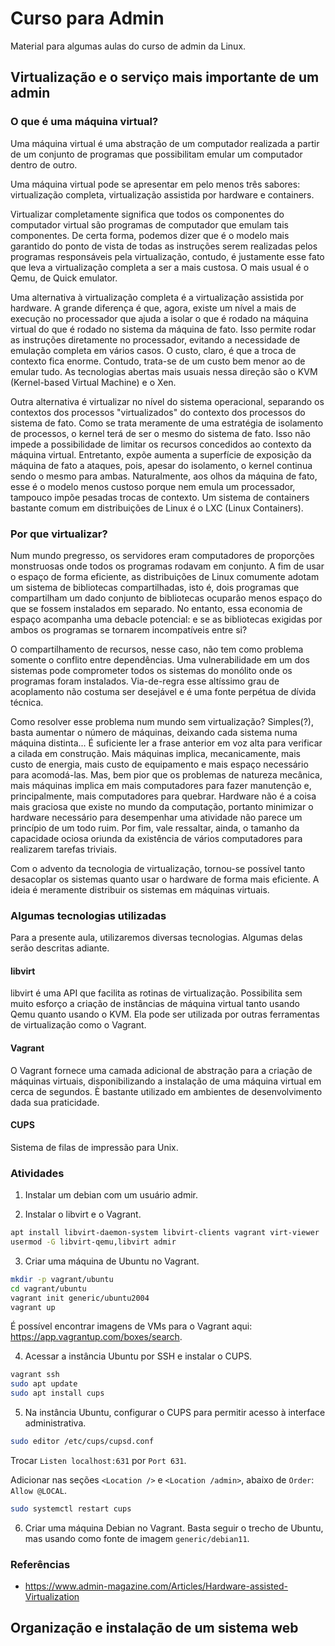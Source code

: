 # Curso para Admin
Material para algumas aulas do curso de admin da Linux.

## Virtualização e o serviço mais importante de um admin

### O que é uma máquina virtual?
Uma máquina virtual é uma abstração de um computador realizada a partir de um conjunto de programas que possibilitam emular um computador dentro de outro.

Uma máquina virtual pode se apresentar em pelo menos três sabores: virtualização completa, virtualização assistida por hardware e containers.

Virtualizar completamente significa que todos os componentes do computador virtual são programas de computador que emulam tais componentes. De certa forma, podemos dizer que é o modelo mais garantido do ponto de vista de todas as instruções serem realizadas pelos programas responsáveis pela virtualização, contudo, é justamente esse fato que leva a virtualização completa a ser a mais custosa. O mais usual é o Qemu, de Quick emulator.

Uma alternativa à virtualização completa é a virtualização assistida por hardware. A grande diferença é que, agora, existe um nível a mais de execução no processador que ajuda a isolar o que é rodado na máquina virtual do que é rodado no sistema da máquina de fato. Isso permite rodar as instruções diretamente no processador, evitando a necessidade de emulação completa em vários casos. O custo, claro, é que a troca de contexto fica enorme. Contudo, trata-se de um custo bem menor ao de emular tudo. As tecnologias abertas mais usuais nessa direção são o KVM (Kernel-based Virtual Machine) e o Xen.

Outra alternativa é virtualizar no nível do sistema operacional, separando os contextos dos processos "virtualizados" do contexto dos processos do sistema de fato. Como se trata meramente de uma estratégia de isolamento de processos, o kernel terá de ser o mesmo do sistema de fato. Isso não impede a possibilidade de limitar os recursos concedidos ao contexto da máquina virtual. Entretanto, expõe aumenta a superfície de exposição da máquina de fato a ataques, pois, apesar do isolamento, o kernel continua sendo o mesmo para ambas. Naturalmente, aos olhos da máquina de fato, esse é o modelo menos custoso porque nem emula um processador, tampouco impõe pesadas trocas de contexto. Um sistema de containers bastante comum em distribuições de Linux é o LXC (Linux Containers).

### Por que virtualizar?
Num mundo pregresso, os servidores eram computadores de proporções monstruosas onde todos os programas rodavam em conjunto. A fim de usar o espaço de forma eficiente, as distribuições de Linux comumente adotam um sistema de bibliotecas compartilhadas, isto é, dois programas que compartilham um dado conjunto de bibliotecas ocuparão menos espaço do que se fossem instalados em separado. No entanto, essa economia de espaço acompanha uma debacle potencial: e se as bibliotecas exigidas por ambos os programas se tornarem incompatíveis entre si?

O compartilhamento de recursos, nesse caso, não tem como problema somente o conflito entre dependências. Uma vulnerabilidade em um dos sistemas pode comprometer todos os sistemas do monólito onde os programas foram instalados. Via-de-regra esse altíssimo grau de acoplamento não costuma ser desejável e é uma fonte perpétua de dívida técnica.

Como resolver esse problema num mundo sem virtualização? Simples(?), basta aumentar o número de máquinas, deixando cada sistema numa máquina distinta... É suficiente ler a frase anterior em voz alta para verificar a cilada em construção. Mais máquinas implica, mecanicamente, mais custo de energia, mais custo de equipamento e mais espaço necessário para acomodá-las. Mas, bem pior que os problemas de natureza mecânica, mais máquinas implica em mais computadores para fazer manutenção e, principalmente, mais computadores para quebrar. Hardware não é a coisa mais graciosa que existe no mundo da computação, portanto minimizar o hardware necessário para desempenhar uma atividade não parece um princípio de um todo ruim. Por fim, vale ressaltar, ainda, o tamanho da capacidade ociosa oriunda da existência de vários computadores para realizarem tarefas triviais.

Com o advento da tecnologia de virtualização, tornou-se possível tanto desacoplar os sistemas quanto usar o hardware de forma mais eficiente. A ideia é meramente distribuir os sistemas em máquinas virtuais.

### Algumas tecnologias utilizadas
Para a presente aula, utilizaremos diversas tecnologias. Algumas delas serão descritas adiante.

#### libvirt
libvirt é uma API que facilita as rotinas de virtualização. Possibilita sem muito esforço a criação de instâncias de máquina virtual tanto usando Qemu quanto usando o KVM. Ela pode ser utilizada por outras ferramentas de virtualização como o Vagrant.

#### Vagrant
O Vagrant fornece uma camada adicional de abstração para a criação de máquinas virtuais, disponibilizando a instalação de uma máquina virtual em cerca de segundos. È bastante utilizado em ambientes de desenvolvimento dada sua praticidade.

#### CUPS
Sistema de filas de impressão para Unix.

### Atividades

1) Instalar um debian com um usuário admir.

2) Instalar o libvirt e o Vagrant.

```bash
apt install libvirt-daemon-system libvirt-clients vagrant virt-viewer
usermod -G libvirt-qemu,libvirt admir
```

3) Criar uma máquina de Ubuntu no Vagrant.

```bash
mkdir -p vagrant/ubuntu
cd vagrant/ubuntu
vagrant init generic/ubuntu2004
vagrant up
```

É possível encontrar imagens de VMs para o Vagrant aqui: https://app.vagrantup.com/boxes/search.

4) Acessar a instância Ubuntu por SSH e instalar o CUPS.

```bash
vagrant ssh
sudo apt update
sudo apt install cups
```

5) Na instância Ubuntu, configurar o CUPS para permitir acesso à interface administrativa.

```bash
sudo editor /etc/cups/cupsd.conf
```

Trocar `Listen localhost:631` por `Port 631`.

Adicionar nas seções `<Location />` e `<Location /admin>`, abaixo de `Order`: `Allow @LOCAL`.

```bash
sudo systemctl restart cups
```

6) Criar uma máquina Debian no Vagrant.
Basta seguir o trecho de Ubuntu, mas usando como fonte de imagem `generic/debian11`.

### Referências
  - https://www.admin-magazine.com/Articles/Hardware-assisted-Virtualization

## Organização e instalação de um sistema web
